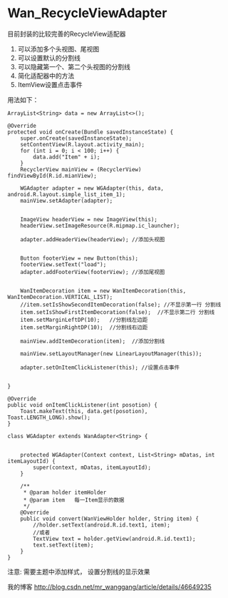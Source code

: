 # Wan_RecycleViewAdapter
目前封装的比较完善的RecycleView适配器

1.  可以添加多个头视图、尾视图
2.  可以设置默认的分割线
3.  可以隐藏第一个、第二个头视图的分割线
4.  简化适配器中的方法
5.  ItemView设置点击事件


用法如下：

    ArrayList<String> data = new ArrayList<>();

    @Override
    protected void onCreate(Bundle savedInstanceState) {
        super.onCreate(savedInstanceState);
        setContentView(R.layout.activity_main);
        for (int i = 0; i < 100; i++) {
            data.add("Item" + i);
        }
        RecyclerView mainView = (RecyclerView) findViewById(R.id.mianView);

        WGAdapter adapter = new WGAdapter(this, data, android.R.layout.simple_list_item_1);
        mainView.setAdapter(adapter);


        ImageView headerView = new ImageView(this);
        headerView.setImageResource(R.mipmap.ic_launcher);

        adapter.addHeaderView(headerView); //添加头视图


        Button footerView = new Button(this);
        footerView.setText("load");
        adapter.addFooterView(footerView); //添加尾视图


        WanItemDecoration item = new WanItemDecoration(this, WanItemDecoration.VERTICAL_LIST);
        //item.setIsShowSecondItemDecoration(false); //不显示第一行 分割线
        item.setIsShowFirstItemDecoration(false);  //不显示第二行 分割线
        item.setMarginLeftDP(10);   //分割线左边距
        item.setMarginRightDP(10);  //分割线右边距

        mainView.addItemDecoration(item);  //添加分割线

        mainView.setLayoutManager(new LinearLayoutManager(this));

        adapter.setOnItemClickListener(this); //设置点击事件


    }

    @Override
    public void onItemClickListener(int posotion) {
        Toast.makeText(this, data.get(posotion), Toast.LENGTH_LONG).show();
    }

    class WGAdapter extends WanAdapter<String> {


        protected WGAdapter(Context context, List<String> mDatas, int itemLayoutId) {
            super(context, mDatas, itemLayoutId);
        }

        /**
         * @param holder itemHolder
         * @param item   每一Item显示的数据
         */
        @Override
        public void convert(WanViewHolder holder, String item) {
            //holder.setText(android.R.id.text1, item);
            //或者
            TextView text = holder.getView(android.R.id.text1);
            text.setText(item);
        }
    }


注意: 需要主题中添加样式，  设置分割线的显示效果

 <style>
        <!-- 分割线的样式有这里定义。  一般都是Drawable -->
        <item name="android:listDivider">@drawable/divider</item>
 </style>

我的博客
  http://blog.csdn.net/mr_wanggang/article/details/46649235

